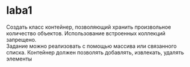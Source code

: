 # laba1
Создать класс контейнер, позволяющий хранить произвольное количество объектов. 
Использование встроенных коллекций запрещено.  
Задание можно реализовать с помощью массива или связанного списка. Контейнер должен позволять добавлять, извлекать, удалять элементы
